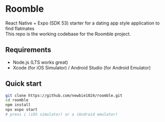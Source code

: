 # Roomble

React Native + Expo (SDK 53) starter for a dating app style application to find flatmates  
This repo is the working codebase for the Roomble project.

## Requirements
- Node.js (LTS works great)
- Xcode (for iOS Simulator) / Android Studio (for Android Emulator)

## Quick start
```bash
git clone https://github.com/newbie1024/roomble.git
cd roomble
npm install
npx expo start
# press i (iOS simulator) or a (Android emulator)
